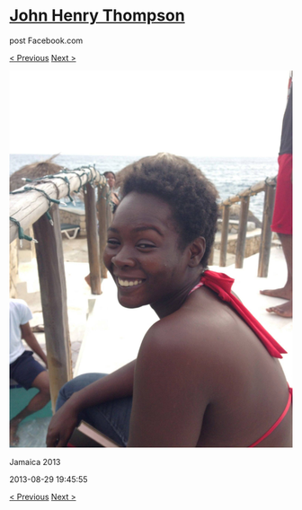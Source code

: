 # [John Henry Thompson](../README.md)
post Facebook.com

[< Previous](2013-08-29-33.md) [Next >](2013-08-29-35.md)

[![](../media/2013-08-29/Jamaica-2045.jpg)](../README.md)

Jamaica 2013

2013-08-29 19:45:55

[< Previous](2013-08-29-33.md) [Next >](2013-08-29-35.md)